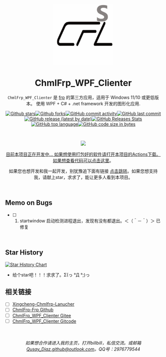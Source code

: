 <p align="center">
    <img src=".github/icon/CFL.png"
        height="195">
</p>

<div align="center">

# ChmlFrp_WPF_Clienter

`ChmlFrp_WPF_Clienter` 是 [frp](https://github.com/fatedier/frp) 的第三方应用，适用于 Windows 11/10 或更低版本。 使用 WPF + C# + .net framework 开发的图形化应用.

<a href="https://github.com/Qianyiaz/ChmlFrp_WPF_Clienter">![Github stars](https://img.shields.io/github/stars/Qianyiaz/ChmlFrp_WPF_Clienter.svg)![Github forks](https://img.shields.io/github/forks/Qianyiaz/ChmlFrp_WPF_Clienter.svg)![GitHub commit activity](https://img.shields.io/github/commit-activity/w/Qianyiaz/ChmlFrp_WPF_Clienter?style=social&logo=github)![GitHub last commit](https://img.shields.io/github/last-commit/Qianyiaz/ChmlFrp_WPF_Clienter?style=social&logo=github)![GitHub release (latest by date)](https://img.shields.io/github/v/release/Qianyiaz/ChmlFrp_WPF_Clienter?style=social&logo=github)![GitHub Releases Stats](https://img.shields.io/github/downloads/Qianyiaz/ChmlFrp_WPF_Clienter/total.svg?style=social&logo=github)![GitHub top language](https://img.shields.io/github/languages/top/Qianyiaz/ChmlFrp_WPF_Clienter?style=social&logo=github&label=C%23)![GitHub code size in bytes](https://img.shields.io/github/languages/code-size/Qianyiaz/ChmlFrp_WPF_Clienter?style=social&logo=github)

<br/>

<img src="https://counter.seku.su/cmoe?name=Qianyiaz&theme=r34" /><br>

目前本项目正在开发中... 如果想使用打包好的软件请打开本项目的Actions下载。如果想查看代码可以[点击这里](/.code/ChmlFrp_WPF_Clienter)。

如果您也想开发和我一起开发，别犹豫追下面有链接 [点击跳转]([/.code/ChmlFrp_WPF_Clienter](https://github.com/Qianyiaz/ChmlFrp_WPF_Clienter?tab=readme-ov-file#%E5%A6%82%E6%9E%9C%E6%83%B3%E5%90%88%E4%BD%9C%E8%AF%B7%E8%BF%9B%E5%85%A5%E6%88%91%E7%9A%84%E4%B8%BB%E9%A1%B5%E6%89%93%E5%BC%80billbill%E7%A7%81%E4%BF%A1%E4%BA%A4%E6%B5%81%E6%88%96%E9%82%AE%E7%AE%B1qusay_diazgithuboutlookcomqq%E5%8F%B72976779544))。如果您想支持我，请献上star，求求了，能让更多人看到本项目。

<br/>

<div align="left">

## Memo on Bugs

- [ ] 1. startwindow 启动检测进程退出，发现有没有都退出。＜（＾－＾）＞ 已修复

<br/>

## Star History

<a href="https://star-history.com/#Qianyiaz/ChmlFrp_WPF_Clienter&Timeline">
 <picture>
   <source media="(prefers-color-scheme: dark)" srcset="https://api.star-history.com/svg?repos=Qianyiaz/ChmlFrp_WPF_Clienter&type=Timeline&theme=dark" />
   <source media="(prefers-color-scheme: light)" srcset="https://api.star-history.com/svg?repos=Qianyiaz/ChmlFrp_WPF_Clienter&type=Timeline" />
   <img alt="Star History Chart" src="https://api.star-history.com/svg?repos=Qianyiaz/ChmlFrp_WPF_Clienter&type=Timeline" />
 </picture>
</a>

- 给个star吧！！！求求了。Σ(っ °Д °;)っ

## 相关链接

- [ ] [Xingcheng-Chmlfrp-Lanucher](https://github.com/FengXiang2233/Xingcheng-Chmlfrp-Lanucher)
- [ ] [ChmlFrp-Frp Github](https://github.com/TechCat-Team/ChmlFrp-Frp)
- [ ] [ChmlFrp_WPF_Clienter Gitee](https://gitee.com/Qianyiaz/ChmlFrp_WPF_Clienter)
- [ ] [ChmlFrp_WPF_Clienter Gitcode](https://gitcode.com/Qyzgj/ChmlFrp_WPF_Clienter)

<br/>

<div align="center">

###### 如果想合作请进入我的主页，打开billbill，私信交流。或邮箱<Qusay_Diaz.github@outlook.com>。QQ号：2976779544
